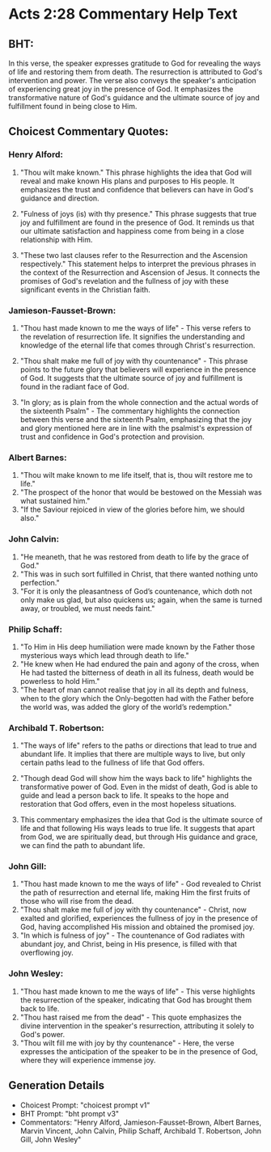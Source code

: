 # Acts 2:28 Commentary Help Text

## BHT:
In this verse, the speaker expresses gratitude to God for revealing the ways of life and restoring them from death. The resurrection is attributed to God's intervention and power. The verse also conveys the speaker's anticipation of experiencing great joy in the presence of God. It emphasizes the transformative nature of God's guidance and the ultimate source of joy and fulfillment found in being close to Him.

## Choicest Commentary Quotes:
### Henry Alford:
1. "Thou wilt make known." This phrase highlights the idea that God will reveal and make known His plans and purposes to His people. It emphasizes the trust and confidence that believers can have in God's guidance and direction.

2. "Fulness of joys (is) with thy presence." This phrase suggests that true joy and fulfillment are found in the presence of God. It reminds us that our ultimate satisfaction and happiness come from being in a close relationship with Him.

3. "These two last clauses refer to the Resurrection and the Ascension respectively." This statement helps to interpret the previous phrases in the context of the Resurrection and Ascension of Jesus. It connects the promises of God's revelation and the fullness of joy with these significant events in the Christian faith.

### Jamieson-Fausset-Brown:
1. "Thou hast made known to me the ways of life" - This verse refers to the revelation of resurrection life. It signifies the understanding and knowledge of the eternal life that comes through Christ's resurrection.

2. "Thou shalt make me full of joy with thy countenance" - This phrase points to the future glory that believers will experience in the presence of God. It suggests that the ultimate source of joy and fulfillment is found in the radiant face of God.

3. "In glory; as is plain from the whole connection and the actual words of the sixteenth Psalm" - The commentary highlights the connection between this verse and the sixteenth Psalm, emphasizing that the joy and glory mentioned here are in line with the psalmist's expression of trust and confidence in God's protection and provision.

### Albert Barnes:
1. "Thou wilt make known to me life itself, that is, thou wilt restore me to life." 
2. "The prospect of the honor that would be bestowed on the Messiah was what sustained him." 
3. "If the Saviour rejoiced in view of the glories before him, we should also."

### John Calvin:
1. "He meaneth, that he was restored from death to life by the grace of God."
2. "This was in such sort fulfilled in Christ, that there wanted nothing unto perfection."
3. "For it is only the pleasantness of God’s countenance, which doth not only make us glad, but also quickens us; again, when the same is turned away, or troubled, we must needs faint."

### Philip Schaff:
1. "To Him in His deep humiliation were made known by the Father those mysterious ways which lead through death to life."
2. "He knew when He had endured the pain and agony of the cross, when He had tasted the bitterness of death in all its fulness, death would be powerless to hold Him."
3. "The heart of man cannot realise that joy in all its depth and fulness, when to the glory which the Only-begotten had with the Father before the world was, was added the glory of the world’s redemption."

### Archibald T. Robertson:
1. "The ways of life" refers to the paths or directions that lead to true and abundant life. It implies that there are multiple ways to live, but only certain paths lead to the fullness of life that God offers.

2. "Though dead God will show him the ways back to life" highlights the transformative power of God. Even in the midst of death, God is able to guide and lead a person back to life. It speaks to the hope and restoration that God offers, even in the most hopeless situations.

3. This commentary emphasizes the idea that God is the ultimate source of life and that following His ways leads to true life. It suggests that apart from God, we are spiritually dead, but through His guidance and grace, we can find the path to abundant life.

### John Gill:
1. "Thou hast made known to me the ways of life" - God revealed to Christ the path of resurrection and eternal life, making Him the first fruits of those who will rise from the dead.
2. "Thou shalt make me full of joy with thy countenance" - Christ, now exalted and glorified, experiences the fullness of joy in the presence of God, having accomplished His mission and obtained the promised joy.
3. "In which is fulness of joy" - The countenance of God radiates with abundant joy, and Christ, being in His presence, is filled with that overflowing joy.

### John Wesley:
1. "Thou hast made known to me the ways of life" - This verse highlights the resurrection of the speaker, indicating that God has brought them back to life.
2. "Thou hast raised me from the dead" - This quote emphasizes the divine intervention in the speaker's resurrection, attributing it solely to God's power.
3. "Thou wilt fill me with joy by thy countenance" - Here, the verse expresses the anticipation of the speaker to be in the presence of God, where they will experience immense joy.


## Generation Details
- Choicest Prompt: "choicest prompt v1"
- BHT Prompt: "bht prompt v3"
- Commentators: "Henry Alford, Jamieson-Fausset-Brown, Albert Barnes, Marvin Vincent, John Calvin, Philip Schaff, Archibald T. Robertson, John Gill, John Wesley"
